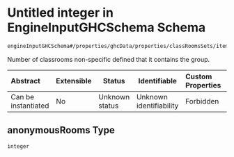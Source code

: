 # Untitled integer in EngineInputGHCSchema Schema

```txt
engineInputGHCSchema#/properties/ghcData/properties/classRoomsSets/items/properties/anonymousRooms
```

Number of classrooms non-specific defined that it contains the group.


| Abstract            | Extensible | Status         | Identifiable            | Custom Properties | Additional Properties | Access Restrictions | Defined In                                                         |
| :------------------ | ---------- | -------------- | ----------------------- | :---------------- | --------------------- | ------------------- | ------------------------------------------------------------------ |
| Can be instantiated | No         | Unknown status | Unknown identifiability | Forbidden         | Allowed               | none                | [ghc.schema.json\*](../out/ghc.schema.json "open original schema") |

## anonymousRooms Type

`integer`
